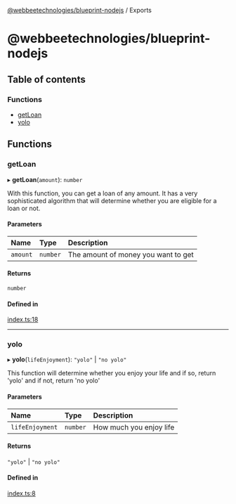 [@webbeetechnologies/blueprint-nodejs](README.md) / Exports

# @webbeetechnologies/blueprint-nodejs

## Table of contents

### Functions

- [getLoan](modules.md#getloan)
- [yolo](modules.md#yolo)

## Functions

### getLoan

▸ **getLoan**(`amount`): `number`

With this function, you can get a loan of any amount. It has a very sophisticated algorithm that will determine whether you are eligible for a loan or not.

#### Parameters

| Name | Type | Description |
| :------ | :------ | :------ |
| `amount` | `number` | The amount of money you want to get |

#### Returns

`number`

#### Defined in

[index.ts:18](https://github.com/webbeetechnologies/blueprint-nodejs/blob/9e5ff82/src/index.ts#L18)

___

### yolo

▸ **yolo**(`lifeEnjoyment`): ``"yolo"`` \| ``"no yolo"``

This function will determine whether you enjoy your life and if so, return 'yolo' and if not, return 'no yolo'

#### Parameters

| Name | Type | Description |
| :------ | :------ | :------ |
| `lifeEnjoyment` | `number` | How much you enjoy life |

#### Returns

``"yolo"`` \| ``"no yolo"``

#### Defined in

[index.ts:8](https://github.com/webbeetechnologies/blueprint-nodejs/blob/9e5ff82/src/index.ts#L8)
